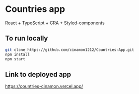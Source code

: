# Countries app

React + TypeScript + CRA + Styled-components

## To run locally

```bash
git clone https://github.com/cinamon1212/Countries-App.git
npm install
npm start
```

## Link to deployed app

https://countries-cinamon.vercel.app/

